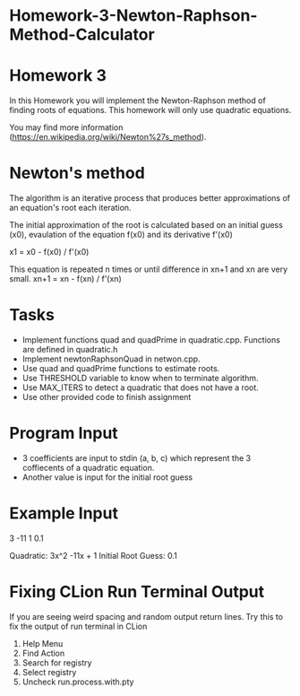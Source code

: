 # Homework-3-Newton-Raphson-Method-Calculator
Homework 3
===
In this Homework you will implement the Newton-Raphson method of finding roots of equations. This homework will only use quadratic equations.

You may find more information (https://en.wikipedia.org/wiki/Newton%27s_method).

Newton's method
==

The algorithm is an iterative process that produces better approximations of an equation's root each iteration.

The initial approximation of the root is calculated based on an initial guess (x0), evaulation of the equation f(x0) and its derivative f'(x0)

x1 = x0 - f(x0) / f'(x0)

This equation is repeated n times or until difference in xn+1 and xn are very small.
xn+1 = xn - f(xn) / f'(xn)

Tasks
===
* Implement functions quad and quadPrime in quadratic.cpp. Functions are defined in quadratic.h
* Implement newtonRaphsonQuad in netwon.cpp. 
* Use quad and quadPrime functions to estimate roots.
* Use THRESHOLD variable to know when to terminate algorithm.
* Use MAX_ITERS to detect a quadratic that does not have a root.
* Use other provided code to finish assignment

Program Input
===
* 3 coefficients are input to stdin (a, b, c) which represent the 3 coffiecents of a quadratic equation.
* Another value is input for the initial root guess

Example Input
===
3
-11
1
0.1

Quadratic: 3x^2 -11x + 1
Initial Root Guess: 0.1

Fixing CLion Run Terminal Output
===
If you are seeing weird spacing and random output return lines. Try this to fix the output of run terminal in CLion
1. Help Menu
2. Find Action
3. Search for registry
4. Select registry
5. Uncheck run.process.with.pty
